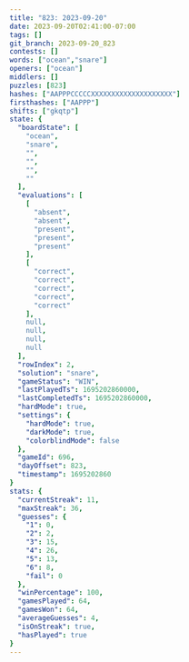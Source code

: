 ```yaml
---
title: "823: 2023-09-20"
date: 2023-09-20T02:41:00-07:00
tags: []
git_branch: 2023-09-20_823
contests: []
words: ["ocean","snare"]
openers: ["ocean"]
middlers: []
puzzles: [823]
hashes: ["AAPPPCCCCCXXXXXXXXXXXXXXXXXXXX"]
firsthashes: ["AAPPP"]
shifts: ["gkqtp"]
state: {
  "boardState": [
    "ocean",
    "snare",
    "",
    "",
    "",
    ""
  ],
  "evaluations": [
    [
      "absent",
      "absent",
      "present",
      "present",
      "present"
    ],
    [
      "correct",
      "correct",
      "correct",
      "correct",
      "correct"
    ],
    null,
    null,
    null,
    null
  ],
  "rowIndex": 2,
  "solution": "snare",
  "gameStatus": "WIN",
  "lastPlayedTs": 1695202860000,
  "lastCompletedTs": 1695202860000,
  "hardMode": true,
  "settings": {
    "hardMode": true,
    "darkMode": true,
    "colorblindMode": false
  },
  "gameId": 696,
  "dayOffset": 823,
  "timestamp": 1695202860
}
stats: {
  "currentStreak": 11,
  "maxStreak": 36,
  "guesses": {
    "1": 0,
    "2": 2,
    "3": 15,
    "4": 26,
    "5": 13,
    "6": 8,
    "fail": 0
  },
  "winPercentage": 100,
  "gamesPlayed": 64,
  "gamesWon": 64,
  "averageGuesses": 4,
  "isOnStreak": true,
  "hasPlayed": true
}
---
```

<!-- more -->
